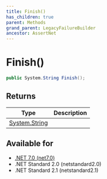 ```yaml
---
title: Finish()
has_children: true
parent: Methods
grand_parent: LegacyFailureBuilder
ancestor: AssertNet
---
```

# Finish()

```csharp
public System.String Finish();
```

## Returns
|Type|Description|
|-|-|
|[System.String](https://learn.microsoft.com/en-us/dotnet/api/system.string)||

## Available for
- [.NET 7.0 (net7.0)](https://versionsof.net/core/7.0/)
- .NET Standard 2.0 (netstandard2.0)
- .NET Standard 2.1 (netstandard2.1)
